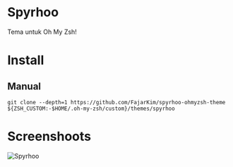 # Spyrhoo
Tema untuk Oh My Zsh!

# Install
## Manual
```shell
git clone --depth=1 https://github.com/FajarKim/spyrhoo-ohmyzsh-theme ${ZSH_CUSTOM:-$HOME/.oh-my-zsh/custom}/themes/spyrhoo
```
# Screenshoots
![Spyrhoo](https://a.top4top.io/p_2067yhqr80.jpg)
